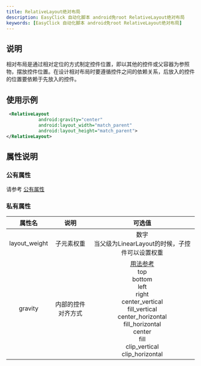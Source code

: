 ```yaml
---
title: RelativeLayout绝对布局
description: EasyClick 自动化脚本 android免root RelativeLayout绝对布局
keywords: [EasyClick 自动化脚本 android免root RelativeLayout绝对布局]
---
```



## 说明
相对布局是通过相对定位的方式制定控件位置，即以其他的控件或父容器为参照物，摆放控件位置。在设计相对布局时要遵循控件之间的依赖关系，后放入的控件的位置要依赖于先放入的控件。
## 使用示例
```xml showLineNumbers
 <RelativeLayout
            android:gravity="center"
            android:layout_width="match_parent"
            android:layout_height="match_parent">
</RelativeLayout>
```

## 属性说明

### 公有属性
请参考 [公有属性](/zh-cn/funcs/ui/ui-native-view.md#公有属性)

### 私有属性

| 属性名 | 说明 | 可选值 |
| :------: | :------: | :------: |
| layout_weight | 子元素权重 | 数字<br/>当父级为LinearLayout的时候，子控件可以设置权重|
| gravity | 内部的控件对齐方式 |[用法参考](https://blog.csdn.net/gaojinshan/article/details/44917205)<br/>top<br/>bottom<br/>left<br/>right<br/>center_vertical<br/>fill_vertical<br/>center_horizontal<br/>fill_horizontal<br/>center<br/>fill<br/>clip_vertical<br/>clip_horizontal<br/> |
